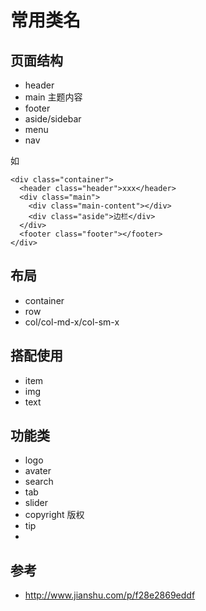 # 常用类名
## 页面结构
* header
* main 主题内容
* footer
* aside/sidebar
* menu
* nav

如
```
<div class="container">
  <header class="header">xxx</header>
  <div class="main">
    <div class="main-content"></div>
    <div class="aside">边栏</div>
  </div>
  <footer class="footer"></footer>
</div>
```

## 布局
* container
* row
* col/col-md-x/col-sm-x

## 搭配使用
* item
* img
* text

## 功能类
* logo
* avater
* search
* tab
* slider
* copyright 版权
* tip
* 


## 参考
* http://www.jianshu.com/p/f28e2869eddf